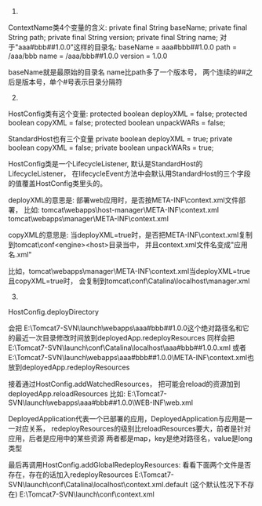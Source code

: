 1.
ContextName类4个变量的含义:
    private final String baseName;
    private final String path;
    private final String version;
    private final String name;
对于"aaa#bbb##1.0.0"这样的目录名:
baseName = aaa#bbb##1.0.0
path     = /aaa/bbb
name     = /aaa/bbb##1.0.0
version  = 1.0.0

baseName就是最原始的目录名
name比path多了一个版本号，
两个连续的##之后是版本号，单个#号表示目录分隔符


2.
HostConfig类有这个变量:
	protected boolean deployXML = false;
    protected boolean copyXML = false;
    protected boolean unpackWARs = false;

StandardHost也有三个变量
    private boolean deployXML = true;
    private boolean copyXML = false;
    private boolean unpackWARs = true;


HostConfig类是一个LifecycleListener, 默认是StandardHost的LifecycleListener，
在lifecycleEvent方法中会默认用StandardHost的三个字段的值覆盖HostConfig类里头的。

deployXML的意思是: 部署web应用时，是否按META-INF\context.xml文件部署，
比如: 
tomcat\webapps\host-manager\META-INF\context.xml
tomcat\webapps\manager\META-INF\context.xml


copyXML的意思是: 
当deployXML=true时，是否把META-INF\context.xml复制到tomcat\conf\<engine>\<host>目录当中，
并且context.xml文件名变成"应用名.xml"

比如，tomcat\webapps\manager\META-INF\context.xml当deployXML=true且copyXML=true时，
会复制到tomcat\conf\Catalina\localhost\manager.xml


3.
HostConfig.deployDirectory

会把
E:\Tomcat7-SVN\launch\webapps\aaa#bbb##1.0.0这个绝对路径名和它的最近一次目录修改时间放到deployedApp.redeployResources
同样会把E:\Tomcat7-SVN\launch\conf\Catalina\localhost\aaa#bbb##1.0.0.xml
或者E:\Tomcat7-SVN\launch\webapps\aaa#bbb##1.0.0\META-INF\context.xml也放到deployedApp.redeployResources

接着通过HostConfig.addWatchedResources，
把可能会reload的资源加到deployedApp.reloadResources
比如: E:\Tomcat7-SVN\launch\webapps\aaa#bbb##1.0.0\WEB-INF\web.xml


DeployedApplication代表一个已部署的应用，DeployedApplication与应用是一一对应关系，
redeployResources的级别比reloadResources要大，前者是针对应用，后者是应用中的某些资源
两者都是map，key是绝对路径名，value是long类型


最后再调用HostConfig.addGlobalRedeployResources:
看看下面两个文件是否存在，存在的话加入redeployResources
E:\Tomcat7-SVN\launch\conf\Catalina\localhost\context.xml.default (这个默认性况下不存在)
E:\Tomcat7-SVN\launch\conf\context.xml


